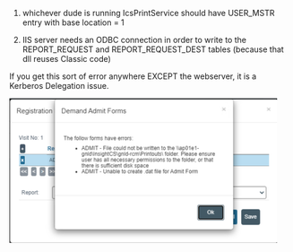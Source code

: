 1. whichever dude is running IcsPrintService should have USER_MSTR entry with base location = 1

2. IIS server needs an ODBC connection in order to write to the REPORT_REQUEST and REPORT_REQUEST_DEST tables (because that dll reuses Classic code)

If you get this sort of error anywhere EXCEPT the webserver, it is a Kerberos Delegation issue.

![image.png](/.attachments/image-8430455f-e23c-44cb-87ae-0e05770df593.png)